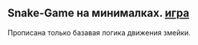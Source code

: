 ## Snake-Game на минималках. [игра](https://miroshairk.github.io/Snake-Game/)
Прописана только базавая логика движения змейки. 

